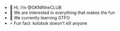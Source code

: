 - 👋 Hi, I’m @GKNRtheCLUB
- 👀 We are interested in everything that makes the fun
- 🌱 We currently learning GTFO 
- ⚡ Fun fact: kolobok doesn't kill anyone

<!---
GKNRtheCLUB/GKNRtheCLUB is a ✨ special ✨ repository because its `README.md` (this file) appears on your GitHub profile.
You can click the Preview link to take a look at your changes.
--->

